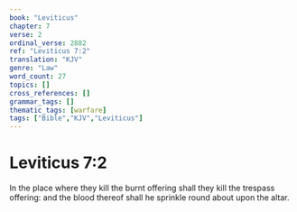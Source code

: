 ```yaml
---
book: "Leviticus"
chapter: 7
verse: 2
ordinal_verse: 2882
ref: "Leviticus 7:2"
translation: "KJV"
genre: "Law"
word_count: 27
topics: []
cross_references: []
grammar_tags: []
thematic_tags: [warfare]
tags: ["Bible","KJV","Leviticus"]
---
```


# Leviticus 7:2

In the place where they kill the burnt offering shall they kill the trespass offering: and the blood thereof shall he sprinkle round about upon the altar.
